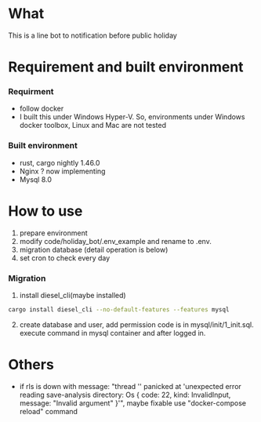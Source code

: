 # What

This is a line bot to notification before public holiday

# Requirement and built environment

### Requirment
* follow docker
* I built this under Windows Hyper-V. So, environments under Windows docker toolbox, Linux and Mac are not tested

### Built environment
* rust, cargo nightly 1.46.0
* Nginx ? now implementing
* Mysql 8.0

# How to use

1. prepare environment
2. modify code/holiday_bot/.env_example and rename to .env.
3. migration database (detail operation is below)
4. set cron to check every day

### Migration
1. install diesel_cli(maybe installed)

```bash
cargo install diesel_cli --no-default-features --features mysql
```

2. create database and user, add permission
code is in mysql/init/1_init.sql.
execute command in mysql container and after logged in.



# Others
* if rls is down with message: "thread '<unnamed>' panicked at 'unexpected error reading save-analysis directory: Os { code: 22, kind: InvalidInput, message: "Invalid argument" }'", maybe fixable use "docker-compose reload" command

